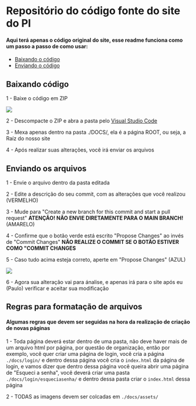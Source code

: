 # Repositório do código fonte do site do PI

#### Aqui terá apenas o código original do site, esse readme funciona como um passo a passo de como usar:

* [Baixando o código](https://github.com/PewDizinho/PI1/edit/main/README.md#baixando-c%C3%B3digo)
* [Enviando o código](https://github.com/PewDizinho/PI1/edit/main/README.md#enviando-os-arquivos)


## Baixando código

1 - Baixe o código em ZIP

<img src="https://user-images.githubusercontent.com/55335712/228983951-83b86095-0b43-421b-ace8-1d2d50b25e0e.png">

2 - Descompacte o ZIP e abra a pasta pelo [Visual Studio Code](https://code.visualstudio.com/download)

3 - Mexa apenas dentro na pasta ./DOCS/, ela é a página ROOT, ou seja, a Raíz do nosso site

4 - Após realizar suas alterações, você irá enviar os arquivos


## Enviando os arquivos

1 - Envie o arquivo dentro da pasta editada
  
2 - Edite a descrição do seu commit, com as alterações que você realizou (VERMELHO)
  
3 - Mude para "Create a new branch for this commit and start a pull request" <strong>ATENÇÃO! NÃO ENVIE DIRETAMENTE PARA O MAIN BRANCH!</strong> (AMARELO)
  
4 - Confirme que o botão verde está escrito "Propose Changes" ao invés de "Commit Changes" <strong>NÃO REALIZE O COMMIT SE O BOTÃO ESTIVER COMO "COMMIT CHANGES</strong>
  
5 - Caso tudo acima esteja correto, aperte em "Propose Changes" (AZUL)
  
<img src="https://user-images.githubusercontent.com/55335712/228985371-446015fc-dfed-4f9c-b91b-486b59427c4c.png">
  
6 - Agora sua alteração vai para ánalise, e apenas irá para o site após eu (Paulo) verificar e aceitar sua modificação


## Regras para formatação de arquivos

#### Algumas regras que devem ser seguidas na hora da realização de criação de novas páginas

1 - Toda página deverá estar dentro de uma pasta, não deve haver mais de um arquivo html por página, por questão de organização, então por exemplo, você quer criar uma página de login, você cria a página `./docs/login/` e dentro dessa página você cria o `index.html` da página de login, e vamos dizer que dentro dessa página você queira abrir uma página de "Esqueci a senha", você deverá criar uma pasta `./docs/login/esqueciasenha/` e dentro dessa pasta criar o `index.html` dessa página

2 - TODAS as imagens devem ser colcadas em `./docs/assets/`
